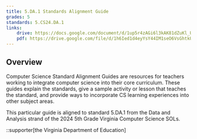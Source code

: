 ```yaml
---
title: 5.DA.1 Standards Alignment Guide
grades: 5
standards: 5.CS24.DA.1
links:
    drive: https://docs.google.com/document/d/1up5r4zAGi6l3kAK81dZuKl_Uaf4o_iZ7UgS3K0zhyRA/edit?usp=drive_link
    pdf: https://drive.google.com/file/d/1h6Ied1d4eyYsY44IM1seO6VsGhtkUDNI/view?usp=drive_link
---
```


## Overview

Computer Science Standard Alignment Guides are resources for teachers working to integrate computer science into their core curriculum. These guides explain the standards, give a sample activity or lesson that teaches the standard, and provide ways to incorporate CS learning experiences into other subject areas. 

This particular guide is aligned to standard 5.DA.1 from the Data and Analysis strand of the 2024 5th Grade Virginia Computer Science SOLs.

::supporter[the Virginia Department of Education]
